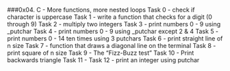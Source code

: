 ###0x04. C - More functions, more nested loops
Task 0 - check if character is uppercase Task 1 - write a function that checks for a digit (0 through 9) Task 2 - multiply two integers Task 3 - print numbers 0 - 9 using _putchar Task 4 - print numbers 0 - 9 using _putchar except 2 & 4 Task 5 - print numbers 0 - 14 ten times using 3 putchars Task 6 - print straight line of n size Task 7 - function that draws a diagonal line on the terminal Task 8 - print square of n size Task 9 - The “Fizz-Buzz test” Task 10 - Print backwards triangle Task 11 - Task 12 - print an integer using putchar
